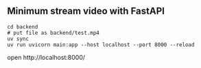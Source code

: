 ## Minimum stream video with FastAPI
```console
cd backend
# put file as backend/test.mp4
uv sync
uv run uvicorn main:app --host localhost --port 8000 --reload
```
open http://localhost:8000/
